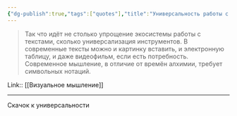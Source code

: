 ```yaml
---
{"dg-publish":true,"tags":["quotes"],"title":"Универсальность работы с текстами","date":"2021-08-28T08:55:00+03:00","modified_at":"2022-07-03T20:07:30+03:00","permalink":"/quotes/202108280855/","dgHomeLink":false,"dgPassFrontmatter":true}
---
```



> Так что идёт не столько упрощение экосистемы работы с текстами, сколько универсализация инструментов. В современные тексты можно и картинку вставить, и электронную таблицу, и даже видеофильм, если есть потребность. Современное мышление, в отличие от времён алхимии, требует символьных нотаций.

Link:: [[Визуальное мышление]]

---

Скачок к универсальности
